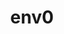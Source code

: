 ---
blog: https://medium.com/env0
codehost: https://github.com/env0
facebook: https://facebook.com/env0-431115527473985
linkedin: https://linkedin.com/company/env0
logohandle: env0
sort: env0
title: env0
twitter: https://x.com/envZero
website: https://www.env0.com/
youtube: https://youtube.com/channel/UC2rSNWiZ2bvIc5NalLTPjJA
---